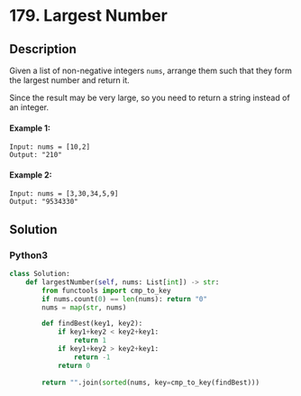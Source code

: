 # 179. Largest Number

## Description
Given a list of non-negative integers `nums`, arrange them such that they form the largest number and return it.

Since the result may be very large, so you need to return a string instead of an integer.

#### Example 1:
```
Input: nums = [10,2]
Output: "210"
```

#### Example 2:
```
Input: nums = [3,30,34,5,9]
Output: "9534330"
```


## Solution

### Python3
```python
class Solution:
    def largestNumber(self, nums: List[int]) -> str:
        from functools import cmp_to_key
        if nums.count(0) == len(nums): return "0"
        nums = map(str, nums)

        def findBest(key1, key2):
            if key1+key2 < key2+key1:
                return 1
            if key1+key2 > key2+key1:
                return -1
            return 0
        
        return "".join(sorted(nums, key=cmp_to_key(findBest)))
```

